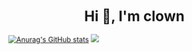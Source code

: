<h1 align="center">Hi 👋, I'm clown</h1>

[![Anurag's GitHub stats](https://github-readme-stats.vercel.app/api?username=UniqueCrownClown)](https://github.com/anuraghazra/github-readme-stats)
![](https://komarev.com/ghpvc/?username=UniqueCrownClown)

<!--
**UniqueCrownClown/UniqueCrownClown** is a ✨ _special_ ✨ repository because its `README.md` (this file) appears on your GitHub profile.

Here are some ideas to get you started:

- 🔭 I’m currently working on ...
- 🌱 I’m currently learning ...
- 👯 I’m looking to collaborate on ...
- 🤔 I’m looking for help with ...
- 💬 Ask me about ...
- 📫 How to reach me: ...
- 😄 Pronouns: ...
- ⚡ Fun fact: ...
-->
